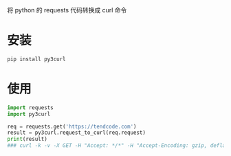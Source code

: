 将 python 的 requests 代码转换成 curl 命令

# 安装

```python
pip install py3curl
```

# 使用

```python
import requests
import py3curl

req = requests.get('https://tendcode.com')
result = py3curl.request_to_curl(req.request)
print(result)
### curl -k -v -X GET -H "Accept: */*" -H "Accept-Encoding: gzip, deflate" -H "Connection: keep-alive" -H "User-Agent: python-requests/2.19.1" https://tendcode.com/
```
